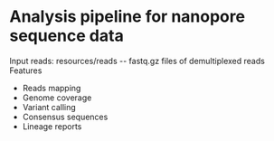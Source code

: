 # Analysis pipeline for nanopore sequence data
Input reads: resources/reads -- fastq.gz files of demultiplexed reads
Features
- Reads mapping
- Genome coverage
- Variant calling
- Consensus sequences
- Lineage reports



